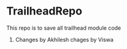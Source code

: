 # TrailheadRepo
This repo is to save all trailhead module code
1. Changes by Akhilesh
chages by Viswa
